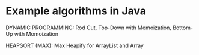 # Example algorithms in Java 

DYNAMIC PROGRAMMING: Rod Cut, Top-Down with Memoization, Bottom-Up with Momoization

HEAPSORT (MAX): Max Heapify for ArrayList and Array
